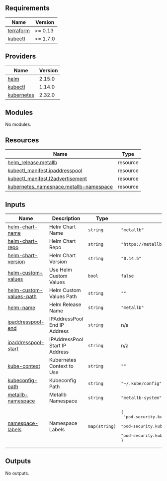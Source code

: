 <!-- BEGIN_TF_DOCS -->
## Requirements

| Name | Version |
|------|---------|
| <a name="requirement_terraform"></a> [terraform](#requirement\_terraform) | >= 0.13 |
| <a name="requirement_kubectl"></a> [kubectl](#requirement\_kubectl) | >= 1.7.0 |

## Providers

| Name | Version |
|------|---------|
| <a name="provider_helm"></a> [helm](#provider\_helm) | 2.15.0 |
| <a name="provider_kubectl"></a> [kubectl](#provider\_kubectl) | 1.14.0 |
| <a name="provider_kubernetes"></a> [kubernetes](#provider\_kubernetes) | 2.32.0 |

## Modules

No modules.

## Resources

| Name | Type |
|------|------|
| [helm_release.metallb](https://registry.terraform.io/providers/hashicorp/helm/latest/docs/resources/release) | resource |
| [kubectl_manifest.ipaddresspool](https://registry.terraform.io/providers/gavinbunney/kubectl/latest/docs/resources/manifest) | resource |
| [kubectl_manifest.l2advertisement](https://registry.terraform.io/providers/gavinbunney/kubectl/latest/docs/resources/manifest) | resource |
| [kubernetes_namespace.metallb-namespace](https://registry.terraform.io/providers/hashicorp/kubernetes/latest/docs/resources/namespace) | resource |

## Inputs

| Name | Description | Type | Default | Required |
|------|-------------|------|---------|:--------:|
| <a name="input_helm-chart-name"></a> [helm-chart-name](#input\_helm-chart-name) | Helm Chart Name | `string` | `"metallb"` | no |
| <a name="input_helm-chart-repo"></a> [helm-chart-repo](#input\_helm-chart-repo) | Helm Chart Repo | `string` | `"https://metallb.github.io/metallb"` | no |
| <a name="input_helm-chart-version"></a> [helm-chart-version](#input\_helm-chart-version) | Helm Chart Version | `string` | `"0.14.5"` | no |
| <a name="input_helm-custom-values"></a> [helm-custom-values](#input\_helm-custom-values) | Use Helm Custom Values | `bool` | `false` | no |
| <a name="input_helm-custom-values-path"></a> [helm-custom-values-path](#input\_helm-custom-values-path) | Helm Custom Values Path | `string` | `""` | no |
| <a name="input_helm-name"></a> [helm-name](#input\_helm-name) | Helm Release Name | `string` | `"metallb"` | no |
| <a name="input_ipaddresspool-end"></a> [ipaddresspool-end](#input\_ipaddresspool-end) | IPAddressPool End IP Address | `string` | n/a | yes |
| <a name="input_ipaddresspool-start"></a> [ipaddresspool-start](#input\_ipaddresspool-start) | IPAddressPool Start IP Address | `string` | n/a | yes |
| <a name="input_kube-context"></a> [kube-context](#input\_kube-context) | Kubernetes Context to Use | `string` | `""` | no |
| <a name="input_kubeconfig-path"></a> [kubeconfig-path](#input\_kubeconfig-path) | Kubeconfig Path | `string` | `"~/.kube/config"` | no |
| <a name="input_metallb-namespace"></a> [metallb-namespace](#input\_metallb-namespace) | Metallb Namespace | `string` | `"metallb-system"` | no |
| <a name="input_namespace-labels"></a> [namespace-labels](#input\_namespace-labels) | Namespace Labels | `map(string)` | <pre>{<br>  "pod-security.kubernetes.io/audit": "privileged",<br>  "pod-security.kubernetes.io/enforce": "privileged",<br>  "pod-security.kubernetes.io/warn": "privileged"<br>}</pre> | no |

## Outputs

No outputs.
<!-- END_TF_DOCS -->
